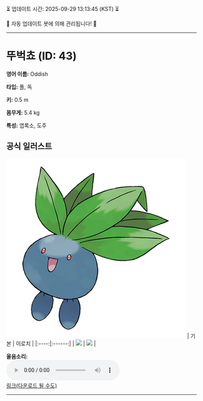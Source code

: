 
⏳ 업데이트 시간: 2025-09-29 13:13:45 (KST) ⏳

🤖 자동 업데이트 봇에 의해 관리됩니다! 🤖

---

# 뚜벅쵸 (ID: 43)
**영어 이름:** Oddish

**타입:** 풀, 독

**키:** 0.5 m

**몸무게:** 5.4 kg

**특성:** 엽록소, 도주

## 공식 일러스트
![](https://raw.githubusercontent.com/PokeAPI/sprites/master/sprites/pokemon/other/official-artwork/43.png)
| 기본 | 이로치 |
|:----:|:------:|
| <img src="http://play.pokemonshowdown.com/sprites/ani/oddish.gif" width="200"> | <img src="http://play.pokemonshowdown.com/sprites/ani-shiny/oddish.gif" width="200"> |

**울음소리:**<br><audio controls src="https://raw.githubusercontent.com/PokeAPI/cries/main/cries/pokemon/latest/43.ogg"></audio><br> [링크(다운로드 될 수도)](https://raw.githubusercontent.com/PokeAPI/cries/main/cries/pokemon/latest/43.ogg)


---
